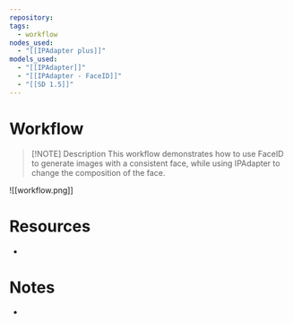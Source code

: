 ```yaml
---
repository: 
tags:
  - workflow
nodes_used:
  - "[[IPAdapter plus]]"
models_used:
  - "[[IPAdapter]]"
  - "[[IPAdapter - FaceID]]"
  - "[[SD 1.5]]"
---
```

# Workflow

> [!NOTE] Description
> This workflow demonstrates how to use FaceID to generate images with a consistent face, while using IPAdapter to change the composition of the face.

![[workflow.png]]

# Resources

- 

# Notes

- 